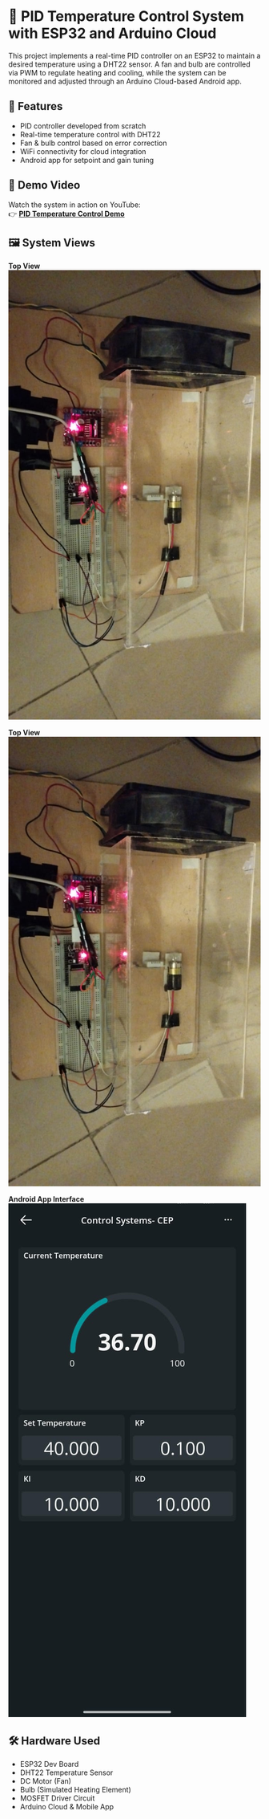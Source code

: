 # 🔧 PID Temperature Control System with ESP32 and Arduino Cloud

This project implements a real-time PID controller on an ESP32 to maintain a desired temperature using a DHT22 sensor. A fan and bulb are controlled via PWM to regulate heating and cooling, while the system can be monitored and adjusted through an Arduino Cloud-based Android app.

## 📱 Features
- PID controller developed from scratch
- Real-time temperature control with DHT22
- Fan & bulb control based on error correction
- WiFi connectivity for cloud integration
- Android app for setpoint and gain tuning

## 🎥 Demo Video

Watch the system in action on YouTube:  
👉 [**PID Temperature Control Demo**](https://youtu.be/CZXyboN238I)

## 🖼️ System Views

**Top View**  
![Top View](top%20view.jpg)

**Top View**  
![Bottom View](top%20view.jpg)

**Android App Interface**  
![App View](app.jpg)

## 🛠️ Hardware Used
- ESP32 Dev Board  
- DHT22 Temperature Sensor  
- DC Motor (Fan)  
- Bulb (Simulated Heating Element)  
- MOSFET Driver Circuit  
- Arduino Cloud & Mobile App  

